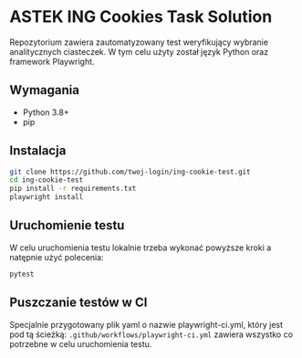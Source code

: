 # ASTEK ING Cookies Task Solution

Repozytorium zawiera zautomatyzowany test weryfikujący wybranie analitycznych ciasteczek.
W tym celu użyty został język Python oraz framework Playwright.

## Wymagania

- Python 3.8+
- pip

## Instalacja

```bash
git clone https://github.com/twoj-login/ing-cookie-test.git
cd ing-cookie-test
pip install -r requirements.txt
playwright install
```

## Uruchomienie testu
W celu uruchomienia testu lokalnie trzeba wykonać powyższe kroki a natępnie użyć polecenia:
```bash
pytest
```

## Puszczanie testów w CI
Specjalnie przygotowany plik yaml o nazwie playwright-ci.yml, który jest pod tą ścieżką: `.github/workflows/playwright-ci.yml` zawiera wszystko co potrzebne w celu uruchomienia testu.
